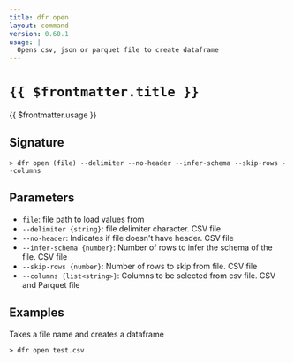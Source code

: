 ```yaml
---
title: dfr open
layout: command
version: 0.60.1
usage: |
  Opens csv, json or parquet file to create dataframe
---
```


# `{{ $frontmatter.title }}`

<div style='white-space: pre-wrap;'>{{ $frontmatter.usage }}</div>

## Signature

`> dfr open (file) --delimiter --no-header --infer-schema --skip-rows --columns`

## Parameters

- `file`: file path to load values from
- `--delimiter {string}`: file delimiter character. CSV file
- `--no-header`: Indicates if file doesn't have header. CSV file
- `--infer-schema {number}`: Number of rows to infer the schema of the file. CSV file
- `--skip-rows {number}`: Number of rows to skip from file. CSV file
- `--columns {list<string>}`: Columns to be selected from csv file. CSV and Parquet file

## Examples

Takes a file name and creates a dataframe

```shell
> dfr open test.csv
```
